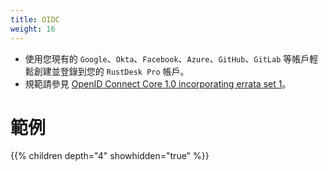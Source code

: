 ```yaml
---
title: OIDC
weight: 16
---
```


- 使用您現有的 `Google`、`Okta`、`Facebook`、`Azure`、`GitHub`、`GitLab` 等帳戶輕鬆創建並登錄到您的 `RustDesk Pro` 帳戶。
- 規範請參見 [OpenID Connect Core 1.0 incorporating errata set 1](https://openid.net/specs/openid-connect-core-1_0.html)。

# 範例
{{% children depth="4" showhidden="true" %}}